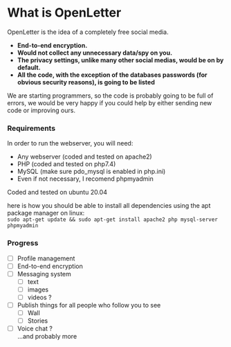# What is OpenLetter #
OpenLetter is the idea of a completely free social media.
<b>
* End-to-end encryption.
* Would not collect any unnecessary data/spy on you.
* The privacy settings, unlike many other social medias, would be on by default.
* All the code, with the exception of the databases passwords (for obvious security reasons), is going to be listed
</b>

We are starting programmers, so the code is probably going to be full of errors, we would be very happy if you could help by either sending new code or improving ours.

### Requirements ###
In order to run the webserver, you will need:
* Any webserver (coded and tested on apache2)
* PHP (coded and tested on php7.4)
* MySQL (make sure pdo_mysql is enabled in php.ini)
* Even if not necessary, I recomend phpmyadmin

Coded and tested on ubuntu 20.04

here is how you should be able to install all dependencies using the apt package manager on linux:<br>
`sudo apt-get update && sudo apt-get install apache2 php mysql-server phpmyadmin`

### Progress ###
* [ ] Profile management
* [ ] End-to-end encryption
* [ ] Messaging system
  * [ ] text
  * [ ] images
  * [ ] videos ?
* [ ] Publish things for all people who follow you to see
  * [ ] Wall
  * [ ] Stories
* [ ] Voice chat ? <br>
...and probably more
